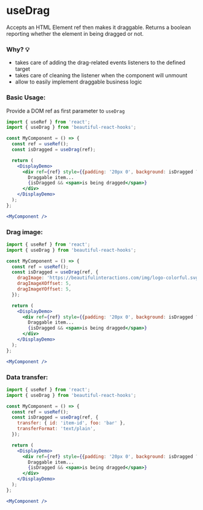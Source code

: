 # useDrag 

Accepts an HTML Element ref then makes it draggable.
Returns a boolean reporting whether the element in being dragged or not.


### Why? 💡

- takes care of adding the drag-related events listeners to the defined target
- takes care of cleaning the listener when the component will unmount
- allow to easily implement draggable business logic

### Basic Usage:

Provide a DOM ref as first parameter to `useDrag`

```jsx harmony
import { useRef } from 'react';
import { useDrag } from 'beautiful-react-hooks'; 

const MyComponent = () => {
  const ref = useRef();
  const isDragged = useDrag(ref);

  return (
    <DisplayDemo>
      <div ref={ref} style={{padding: '20px 0', background: isDragged ? '#BE496E' : '#1D6C8B'}}>
        Draggable item...
        {isDragged && <span>is being dragged</span>}
      </div>
    </DisplayDemo>
  );
};

<MyComponent />
```

### Drag image:

```jsx harmony
import { useRef } from 'react';
import { useDrag } from 'beautiful-react-hooks'; 

const MyComponent = () => {
  const ref = useRef();
  const isDragged = useDrag(ref, {
    dragImage: 'https://beautifulinteractions.com/img/logo-colorful.svg',
    dragImageXOffset: 5,
    dragImageYOffset: 5,
  });

  return (
    <DisplayDemo>
      <div ref={ref} style={{padding: '20px 0', background: isDragged ? '#BE496E' : '#1D6C8B'}}>
        Draggable item...
        {isDragged && <span>is being dragged</span>}
      </div>
    </DisplayDemo>
  );
};

<MyComponent />
```

### Data transfer:

```jsx harmony
import { useRef } from 'react';
import { useDrag } from 'beautiful-react-hooks'; 

const MyComponent = () => {
  const ref = useRef();
  const isDragged = useDrag(ref, {
    transfer: { id: 'item-id', foo: 'bar' },
    transferFormat: 'text/plain',
  });

  return (
    <DisplayDemo>
      <div ref={ref} style={{padding: '20px 0', background: isDragged ? '#BE496E' : '#1D6C8B'}}>
        Draggable item...
        {isDragged && <span>is being dragged</span>}
      </div>
    </DisplayDemo>
  );
};

<MyComponent />
```
